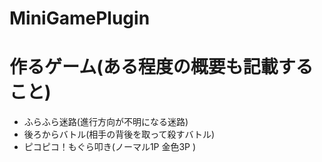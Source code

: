 # MiniGamePlugin  
  
# 作るゲーム(ある程度の概要も記載すること)

* ふらふら迷路(進行方向が不明になる迷路)
* 後ろからバトル(相手の背後を取って殺すバトル)
* ピコピコ！もぐら叩き(ノーマル1P 金色3P )
